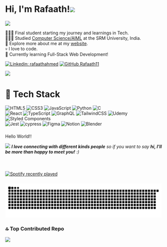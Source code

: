 #  Hi, I'm Rafaath!<img src="https://media.giphy.com/media/mGcNjsfWAjY5AEZNw6/giphy.gif" width="50">
<img align='center' src="https://media.giphy.com/media/3o7qE6GmiEj9QsrAKA/giphy.gif?cid=ecf05e47uay133niyilbfygraq9atrs5pq6t0xit2naes6c5&ep=v1_gifs_search&rid=giphy.gif&ct=g" width="150">

👩🏻‍💻 Final student starting my journey and learnings in Tech.<br/>
👩🏻‍🎓 Studied [Computer Science/AIML](https://www.linkedin.com/in/rafaath-ahmed-4b698b291?utm_source=share&utm_campaign=share_via&utm_content=profile&utm_medium=android_app) at the SRM University, India.<br/>
🎨 Explore more about me at my [website]().<br/>
💀 I love to code.<br/>
💭 Currently learning Full-Stack Web Development!<br/>


[![Linkedin: rafaathahmed](https://img.shields.io/badge/-rafaathahmed-blue?style=flat-square&logo=Linkedin&logoColor=white&link=https://www.linkedin.com/in/rafaathahmed/)](https://www.linkedin.com/in/rafaathahmed/)
[![GitHub Rafaath11](https://img.shields.io/github/followers/Rafaath11?label=follow&style=social)](https://github.com/Rafaath11)
<div align="left">
  <img src="https://visitor-badge.laobi.icu/badge?page_id=Rafaath11.Rafaath11&"  />
</div>

# 👾 Tech Stack
![HTML5](https://img.shields.io/badge/html5-%23E34F26.svg?style=for-the-badge&logo=html5&logoColor=white)
![CSS3](https://img.shields.io/badge/css3-%231572B6.svg?style=for-the-badge&logo=css3&logoColor=white)
![JavaScript](https://img.shields.io/badge/javascript-%23323330.svg?style=for-the-badge&logo=javascript&logoColor=%23F7DF1E)
![Python](https://img.shields.io/badge/python-3670A0?style=for-the-badge&logo=python&logoColor=ffdd54)
![C](https://img.shields.io/badge/c-%2300599C.svg?style=for-the-badge&logo=c&logoColor=white)<br/>
![React](https://img.shields.io/badge/react-%2320232a.svg?style=for-the-badge&logo=react&logoColor=%2361DAFB)
![TypeScript](https://img.shields.io/badge/typescript-%23007ACC.svg?style=for-the-badge&logo=typescript&logoColor=white)
![GraphQL](https://img.shields.io/badge/-GraphQL-E10098?style=for-the-badge&logo=graphql&logoColor=white)
![TailwindCSS](https://img.shields.io/badge/tailwindcss-%2338B2AC.svg?style=for-the-badge&logo=tailwind-css&logoColor=white)
![Udemy](https://img.shields.io/badge/Udemy-A435F0?style=for-the-badge&logo=Udemy&logoColor=white)
![Styled Components](https://img.shields.io/badge/styled--components-DB7093?style=for-the-badge&logo=styled-components&logoColor=white)<br/>
![Jest](https://img.shields.io/badge/-jest-%23C21325?style=for-the-badge&logo=jest&logoColor=white)
![cypress](https://img.shields.io/badge/-cypress-%23E5E5E5?style=for-the-badge&logo=cypress&logoColor=058a5e)
![Figma](https://img.shields.io/badge/figma-%23F24E1E.svg?style=for-the-badge&logo=figma&logoColor=white)
![Notion](https://img.shields.io/badge/Notion-%23000000.svg?style=for-the-badge&logo=notion&logoColor=white)
![Blender](https://img.shields.io/badge/blender-%23F5792A.svg?style=for-the-badge&logo=blender&logoColor=white)

###
<p align="left">Hello World!!</p>

<img src="https://media.giphy.com/media/LnQjpWaON8nhr21vNW/giphy.gif" width="60"> <em><b>I love connecting with different kinds people</b> so if you want to say <b>hi, I'll be more than happy to meet you!</b> :)</em>

<br clear="both">

###

<div align="left">
  <a href="https://open.spotify.com/user/31hp552r52fkpekstov4vmwch2zu">
    <img src="https://spotify-recently-played-readme.vercel.app/api?user=31hp552r52fkpekstov4vmwch2zu&count=3&unique=true" alt="Spotify recently played"  />
  </a>
</div>

###
<!--Snake Game -->
![snake gif](https://github.com/Rafaath11/Rafaath11/blob/output/github-snake-dark.svg)


### 🔝 Top Contributed Repo
![](https://github-contributor-stats.vercel.app/api?username=Rafaath11&limit=5&theme=tokyonight&combine_all_yearly_contributions=true)
